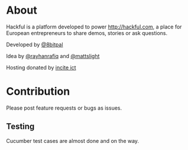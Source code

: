 About
===

Hackful is a platform developed to power http://hackful.com, a place 
for European entrepreneurs to share demos, stories or ask questions.

Developed by  [@8bitpal](https://twitter.com/8bitpal)
 
Idea by [@rayhanrafiq](https://twitter.com/rayhanrafiq) and [@mattslight](https://twitter.com/mattslight)

Hosting donated by [incite ict](http://www.incite-ict.com/)

Contribution
===

Please post feature requests or bugs as issues.

Testing
---

Cucumber test cases are almost done and on the way.

